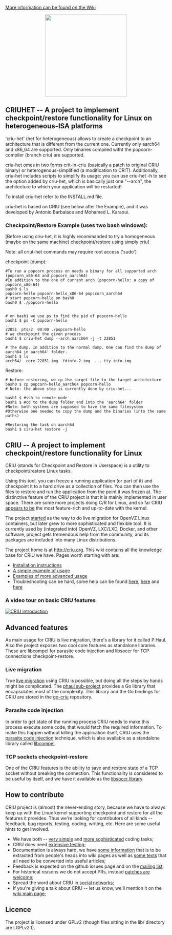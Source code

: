 [More information can be found on the Wiki](../../wiki)

<p align="center"><img src="http://www.popcornlinux.org/images/images/criuhet.png" width="256px"/></p>

## CRIUHET -- A project to implement checkpoint/restore functionality for Linux on heterogeneous-ISA platforms

'criu-het' (het for heterogeneous) allows to create a checkpoint to an architecture that is different from the current one.
Currently only aarch64 and x86\_64 are supported. Only binaries compiled witht the popcorn-compiler (branch criu) are supported.

criu-het omes in two forms crit-in-criu (basically a patch to original CRIU binary) or heterogenous-simplified (a modification to CRIT). Additionally, criu-het includes scripts to simplify its usage: you can use criu-het -h to see the option added by criu-het, which is basically just one "--arch", the architecture to which your application will be restarted!

To install criu-het refer to the INSTALL.md file.

criu-het is based on CRIU (see below after the Example), and it was developed by Antonio Barbalace and Mohamed L. Karaoui.

### Checkpoint/Restore Example (uses two bash windows):

[Before using criu-het, it is highly recommanded to try a homogeneous (maybe on the same machine) checkpoint/restore using simply criu]

Note: all criut-het commands may require root access ('sudo')

checkpoint (dump):
```
#To run a popcorn process on needs a binary for all supported arch (popcorn_x86-64 and popcorn_aarch64)
#In addition to the one of current arch (popcorn-hello: a copy of popcorn_x86-64)
bash0 $ ls
popcorn-hello popcorn-hello_x86-64 popccorn_aarch64
# start popcorn-hello on bash0
bash0 $ ./popcorn-hello


# on bash1 we use ps to find the pid of popcorn-hello
bash1 $ ps -C popcorn-hello
...
22851  pts/2  00:00 ./popcorn-hello
# we checkpoint the given process
bash1 $ criu-het dump --arch aarch64 -j -t 22851

# The dump. In addition to the normal dump. One can find the dump of aarch64 in aarch64' folder.
bash1 $ ls
arch64/  core-22851.img  fdinfo-2.img  ... tty-info.img
```

Restore:
```
# before restoring, we cp the target file to the target architecture
bash0 $ cp popcorn-hello_aarch64 popcorn-hello
# Note: the above step is currently done by criu-het...

bash1 $ #ssh to remote node
bash1 $ #cd to the dump folder and into the 'aarch64' folder
#Note: both systems are supposed to have the same filesystem
#Otherwise one needed to copy the dump and the binaries (into the same paths)

#Restoring the task on aarch64
bash1 $ ciru-het restore -j
```

## CRIU -- A project to implement checkpoint/restore functionality for Linux

CRIU (stands for Checkpoint and Restore in Userspace) is a utility to checkpoint/restore Linux tasks.

Using this tool, you can freeze a running application (or part of it) and checkpoint 
it to a hard drive as a collection of files. You can then use the files to restore and run the
application from the point it was frozen at. The distinctive feature of the CRIU
project is that it is mainly implemented in user space. There are some more projects
doing C/R for Linux, and so far CRIU [appears to be](https://criu.org/Comparison_to_other_CR_projects) 
the most feature-rich and up-to-date with the kernel.

The project [started](https://criu.org/History) as the way to do live migration for OpenVZ
Linux containers, but later grew to more sophisticated and flexible tool. It is currently 
used by (integrated into) OpenVZ, LXC/LXD, Docker, and other software, project gets tremendous 
help from the community, and its packages are included into many Linux distributions.

The project home is at http://criu.org. This wiki contains all the knowledge base for CRIU we have.
Pages worth starting with are:
- [Installation instructions](http://criu.org/Installation)
- [A simple example of usage](http://criu.org/Simple_loop)
- [Examples of more advanced usage](https://criu.org/Category:HOWTO)
- Troubleshooting can be hard, some help can be found [here](https://criu.org/When_C/R_fails), [here](https://criu.org/What_cannot_be_checkpointed) and [here](https://criu.org/FAQ)

### A video tour on basic CRIU features
[![CRIU introduction](https://asciinema.org/a/7fnt2prsumvxiwf3ng61fgct3.png)](https://asciinema.org/a/7fnt2prsumvxiwf3ng61fgct3)

## Advanced features

As main usage for CRIU is live migration, there's a library for it called P.Haul. Also the
project exposes two cool core features as standalone libraries. These are libcompel for parasite code 
injection and libsoccr for TCP connections checkpoint-restore.

### Live migration

True [live migration](https://criu.org/Live_migration) using CRIU is possible, but doing
all the steps by hands might be complicated. The [phaul sub-project](https://criu.org/P.Haul)
provides a Go library that encapsulates most of the complexity. This library and the Go bindings
for CRIU are stored in the [go-criu](https://github.com/checkpoint-restore/go-criu) repository.


### Parasite code injection

In order to get state of the running process CRIU needs to make this process execute
some code, that would fetch the required information. To make this happen without
killing the application itself, CRIU uses the [parasite code injection](https://criu.org/Parasite_code)
technique, which is also available as a standalone library called [libcompel](https://criu.org/Compel).

### TCP sockets checkpoint-restore

One of the CRIU features is the ability to save and restore state of a TCP socket
without breaking the connection. This functionality is considered to be useful by
itself, and we have it available as the [libsoccr library](https://criu.org/Libsoccr).

## How to contribute

CRIU project is (almost) the never-ending story, because we have to always keep up with the
Linux kernel supporting checkpoint and restore for all the features it provides. Thus we're
looking for contributors of all kinds -- feedback, bug reports, testing, coding, writing, etc.
Here are some useful hints to get involved.

* We have both -- [very simple](https://github.com/xemul/criu/issues?q=is%3Aissue+is%3Aopen+label%3Aenhancement) and [more sophisticated](https://github.com/xemul/criu/issues?q=is%3Aissue+is%3Aopen+label%3A%22new+feature%22) coding tasks;
* CRIU does need [extensive testing](https://github.com/xemul/criu/issues?q=is%3Aissue+is%3Aopen+label%3Atesting);
* Documentation is always hard, we have [some information](https://criu.org/Category:Empty_articles) that is to be extracted from people's heads into wiki pages as well as [some texts](https://criu.org/Category:Editor_help_needed) that all need to be converted into useful articles;
* Feedback is expected on the github issues page and on the [mailing list](https://lists.openvz.org/mailman/listinfo/criu);
* For historical reasons we do not accept PRs, instead [patches are welcome](http://criu.org/How_to_submit_patches);
* Spread the word about CRIU in [social networks](http://criu.org/Contacts);
* If you're giving a talk about CRIU -- let us know, we'll mention it on the [wiki main page](https://criu.org/News/events);

## Licence

The project is licensed under GPLv2 (though files sitting in the lib/ directory are LGPLv2.1).


